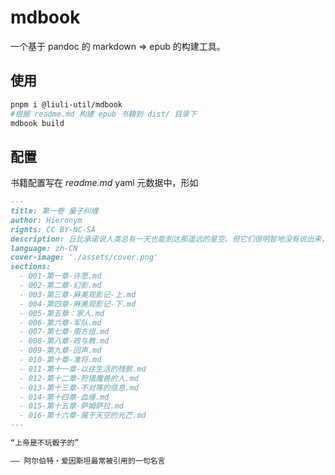 # mdbook

一个基于 pandoc 的 markdown => epub 的构建工具。

## 使用

```sh
pnpm i @liuli-util/mdbook
#根据 readme.md 构建 epub 书籍到 dist/ 目录下
mdbook build
```

## 配置

书籍配置写在 _readme.md_ yaml 元数据中，形如

```md
---
title: 第一卷 量子纠缠
author: Hieronym
rights: CC BY-NC-SA
description: 丘比承诺说人类总有一天也能到达那遥远的星空。但它们很明智地没有说出来，人类将会在那里遇到什么。
language: zh-CN
cover-image: './assets/cover.png'
sections:
  - 001-第一章-许愿.md
  - 002-第二章-幻影.md
  - 003-第三章-麻美观影记-上.md
  - 004-第四章-麻美观影记-下.md
  - 005-第五章：家人.md
  - 006-第六章-军队.md
  - 007-第七章-南方组.md
  - 008-第八章-政与教.md
  - 009-第九章-回声.md
  - 010-第十章-准将.md
  - 011-第十一章-以往生活的残骸.md
  - 012-第十二章-狩猎魔兽的人.md
  - 013-第十三章-不对等的信息.md
  - 014-第十四章-血缘.md
  - 015-第十五章-萨姆萨拉.md
  - 016-第十六章-属于天空的光芒.md
---

“上帝是不玩骰子的”

—— 阿尔伯特・爱因斯坦最常被引用的一句名言
```
